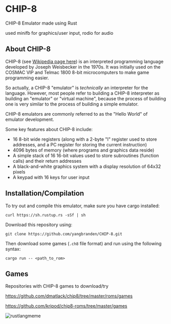 # CHIP-8

CHIP-8 Emulator made using Rust

used minifb for graphics/user input, rodio for audio

## About CHIP-8

CHIP-8 (see [Wikipedia page here](https://en.wikipedia.org/wiki/CHIP-8)) is an interpreted programming language developed by Joseph Weisbecker in the 1970s. It was initially used on the COSMAC VIP and Telmac 1800 8-bit microcomputers to make game programming easier.

So actually, a CHIP-8 "emulator" is *technically* an interpreter for the language. However, most people refer to building a CHIP-8 interpreter as building an "emulator" or "virtual machine", because the process of building one is very similar to the process of building a simple emulator.

CHIP-8 emulators are commonly referred to as the "Hello World" of emulator development. 

Some key features about CHIP-8 include:
- 16 8-bit wide registers (along with a 2-byte "I" register used to store addresses, and a PC register for storing the current instruction)
- 4096 bytes of memory (where programs and graphics data reside)
- A simple stack of 16 16-bit values used to store subroutines (function calls) and their return addresses
- A black-and-white graphics system with a display resolution of 64x32 pixels
- A keypad with 16 keys for user input

## Installation/Compilation

To try out and compile this emulator, make sure you have cargo installed:

```
curl https://sh.rustup.rs -sSf | sh
```

Download this repository using:

```
git clone https://github.com/yangbranden/CHIP-8.git
```

Then download some games (`.ch8` file format) and run using the following syntax:

```
cargo run -- <path_to_rom>
```

## Games
Repositories with CHIP-8 games to download/try

https://github.com/dmatlack/chip8/tree/master/roms/games

https://github.com/kripod/chip8-roms/tree/master/games


![rustlangmeme](https://i.imgur.com/acnHrCO.png)

